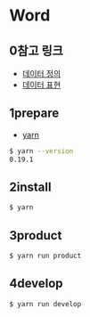 # Word

## 0참고 링크
- [데이터 정의](https://github.com/sukusuku2017/tango)
- [데이터 표현](https://sukusuku2017.github.io/tango/)

## 1prepare
- [yarn](https://yarnpkg.com/)
```sh
$ yarn --version
0.19.1
```

## 2install
```sh
$ yarn
```

## 3product
```sh
$ yarn run product
```

## 4develop
```sh
$ yarn run develop
```
